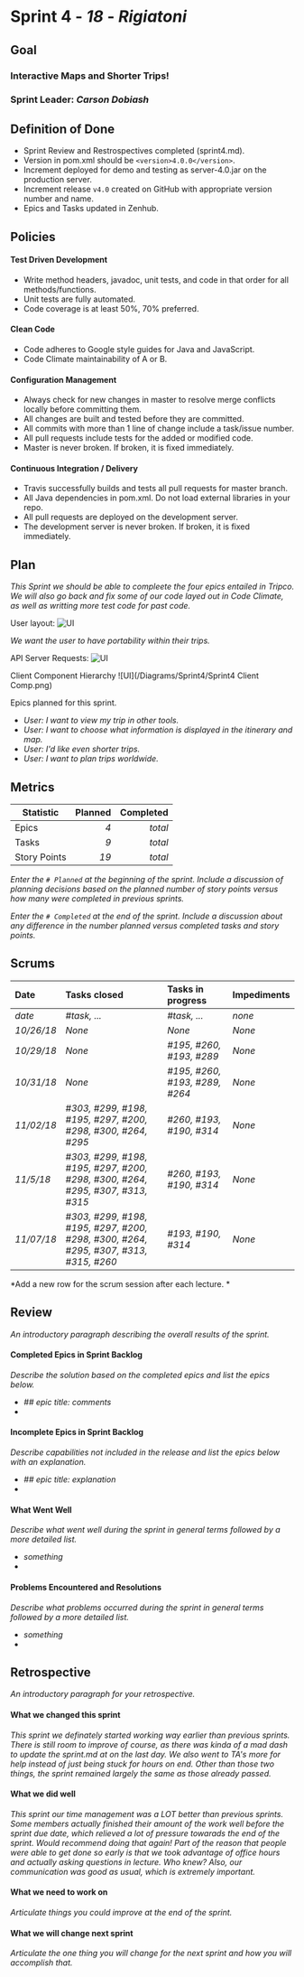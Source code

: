 # Sprint 4 - *18* - *Rigiatoni*

## Goal

### Interactive Maps and Shorter Trips!
### Sprint Leader: *Carson Dobiash*

## Definition of Done

* Sprint Review and Restrospectives completed (sprint4.md).
* Version in pom.xml should be `<version>4.0.0</version>`.
* Increment deployed for demo and testing as server-4.0.jar on the production server.
* Increment release `v4.0` created on GitHub with appropriate version number and name.
* Epics and Tasks updated in Zenhub.


## Policies

#### Test Driven Development
* Write method headers, javadoc, unit tests, and code in that order for all methods/functions.
* Unit tests are fully automated.
* Code coverage is at least 50%, 70% preferred.
#### Clean Code
* Code adheres to Google style guides for Java and JavaScript.
* Code Climate maintainability of A or B.
#### Configuration Management
* Always check for new changes in master to resolve merge conflicts locally before committing them.
* All changes are built and tested before they are committed.
* All commits with more than 1 line of change include a task/issue number.
* All pull requests include tests for the added or modified code.
* Master is never broken.  If broken, it is fixed immediately.
#### Continuous Integration / Delivery
* Travis successfully builds and tests all pull requests for master branch.
* All Java dependencies in pom.xml.  Do not load external libraries in your repo. 
* All pull requests are deployed on the development server.
* The development server is never broken.  If broken, it is fixed immediately.


## Plan
*This Sprint we should be able to compleete the four epics entailed in Tripco. We will also go back and fix some of our code layed out in Code Climate, as well as writting more test code for past code.*

User layout:
![UI](/images/unnamed.jpg)

*We want the user to have portability within their trips.*

API Server Requests:
![UI](/Diagrams/Sprint4/ServerClassDiagram.jpg)

Client Component Hierarchy
![UI](/Diagrams/Sprint4/Sprint4 Client Comp.png)


Epics planned for this sprint.

* *User: I want to view my trip in other tools.*
* *User: I want to choose what information is displayed in the itinerary and map.*
* *User: I'd like even shorter trips.*
* *User: I want to plan trips worldwide.*


## Metrics

| Statistic | Planned | Completed |
| --- | ---: | ---: |
| Epics | *4* | *total* |
| Tasks |  *9*   | *total* | 
| Story Points |  *19*  | *total* | 

*Enter the `# Planned` at the beginning of the sprint.  Include a discussion of planning decisions based on the planned number of story points versus how many were completed in previous sprints.*

*Enter the `# Completed` at the end of the sprint.  Include a discussion about any difference in the number planned versus completed tasks and story points.*


## Scrums

| Date | Tasks closed  | Tasks in progress | Impediments |
| :--- | :--- | :--- | :--- |
| *date* | *#task, ...* | *#task, ...* | *none* | 
| *10/26/18* | *None* | *None* | *None* |
| *10/29/18* | *None* | *#195, #260, #193, #289* | *None* |
| *10/31/18* | *None* | *#195, #260, #193, #289, #264* | *None* |
| *11/02/18* | *#303, #299, #198, #195, #297, #200, #298, #300, #264, #295* | *#260, #193, #190, #314* | *None* |
| *11/5/18* | *#303, #299, #198, #195, #297, #200, #298, #300, #264, #295, #307, #313, #315* | *#260, #193, #190, #314* | *None* |
| *11/07/18* | *#303, #299, #198, #195, #297, #200, #298, #300, #264, #295, #307, #313, #315, #260* | *#193, #190, #314* | *None* |


*Add a new row for the scrum session after each lecture. *

## Review

*An introductory paragraph describing the overall results of the sprint.*

#### Completed Epics in Sprint Backlog 

*Describe the solution based on the completed epics and list the epics below.*

* *## epic title: comments*
* 

#### Incomplete Epics in Sprint Backlog 

*Describe capabilities not included in the release and list the epics below with an explanation.*

* *## epic title: explanation*
*

#### What Went Well

*Describe what went well during the sprint in general terms followed by a more detailed list.*

* *something*
*

#### Problems Encountered and Resolutions

*Describe what problems occurred during the sprint in general terms followed by a more detailed list.*

* *something*
*

## Retrospective

*An introductory paragraph for your retrospective.*

#### What we changed this sprint

*This sprint we definately started working way earlier than previous sprints. There is still room to improve of course, as there was kinda of a mad dash to update the sprint.md at on the last day. We also went to TA's more for help instead of just being stuck for hours on end. Other than those two things, the sprint remained largely the same as those already passed.*

#### What we did well

*This sprint our time management was a LOT better than previous sprints. Some members actually finished their amount of the work well before the sprint due date, which relieved a lot of pressure towarads the end of the sprint. Would recommend doing that again! Part of the reason that people were able to get done so early is that we took advantage of office hours and actually asking questions in lecture. Who knew? Also, our communication was good as usual, which is extremely important.*

#### What we need to work on

*Articulate things you could improve at the end of the sprint.*

#### What we will change next sprint 

*Articulate the one thing you will change for the next sprint and how you will accomplish that.*
